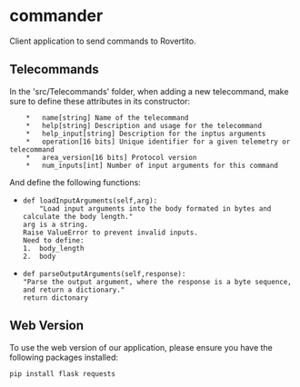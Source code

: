 # commander
Client application to send commands to Rovertito.

## Telecommands
In the 'src/Telecommands' folder, when adding a new telecommand, make sure to define these attributes in its constructor:

        *   name[string] Name of the telecommand
        *   help[string] Description and usage for the telecommand
        *   help_input[string] Description for the inptus arguments
        *   operation[16 bits] Unique identifier for a given telemetry or telecommand
        *   area_version[16 bits] Protocol version
        *   num_inputs[int] Number of input arguments for this command	

And define the following functions:

*   ```
    def loadInputArguments(self,arg):
        "Load input arguments into the body formated in bytes and calculate the body length."
    arg is a string. 
    Raise ValueError to prevent invalid inputs.
    Need to define:
    1.  body_length
    2.  body
*   ```
    def parseOutputArguments(self,response):
    "Parse the output argument, where the response is a byte sequence, and return a dictionary."
    return dictonary
    ```
## Web Version

To use the web version of our application, please ensure you have the following packages installed:

```bash
pip install flask requests 
